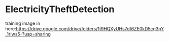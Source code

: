 # ElectricityTheftDetection
training image in here:https://drive.google.com/drive/folders/1t9HQXyUHs7dt6ZE0kD5cq3pY_1rlws5-?usp=sharing
